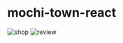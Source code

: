 # mochi-town-react
![shop](https://user-images.githubusercontent.com/65989040/195823737-b125e21e-4479-4039-bcde-d04eb9d74517.png)
![review](https://user-images.githubusercontent.com/65989040/195823743-384633bc-a0b3-40a3-ab3c-a30b9449eac0.png)
